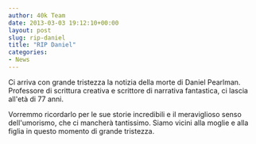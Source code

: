 ```yaml
---
author: 40k Team
date: 2013-03-03 19:12:10+00:00
layout: post
slug: rip-daniel
title: "RIP Daniel"
categories:
- News
---
```


Ci arriva con grande tristezza la notizia della morte di Daniel Pearlman. Professore di scrittura creativa e scrittore di narrativa fantastica, ci lascia all'età di 77 anni.

Vorremmo ricordarlo per le sue storie incredibili e il meraviglioso senso dell'umorismo, che ci mancherà tantissimo. Siamo vicini alla moglie e alla figlia in questo momento di grande tristezza.


